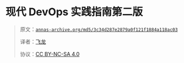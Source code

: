 # 现代 DevOps 实践指南第二版

> 原文：[`annas-archive.org/md5/3c34d287e2879a0f121f1884a118ac03`](https://annas-archive.org/md5/3c34d287e2879a0f121f1884a118ac03)
> 
> 译者：[飞龙](https://github.com/wizardforcel)
> 
> 协议：[CC BY-NC-SA 4.0](http://creativecommons.org/licenses/by-nc-sa/4.0/)